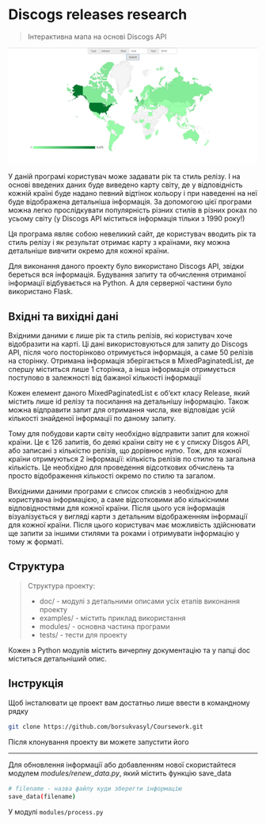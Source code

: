 # Discogs releases research
> Інтерактивна мапа на основі Discogs API

![Map](example.png)

У даній програмі користувач може задавати рік та стиль релізу. І на основі введених даних буде виведено карту світу, де у відповідність кожній країні буде надано певний відтінок кольору і при наведенні на неї буде відображена детальніша інформація. За допомогою цієї програми можна легко прослідкувати популярність різних стилів в різних роках по усьому світу (у Discogs API міститься інформація тільки з 1990 року!)

Ця програма являє собою невеликий сайт, де користувач вводить рік та стиль релізу і як результат отримає карту з країнами, яку можна детальніше вивчити окремо для кожної країни.

Для виконання даного проекту було використано Discogs API, звідки береться вся інформація. Будування запиту та обчислення отриманої інформації відбувається на Python. А для серверної частини було використано Flask.

## Вхідні та вихідні дані
Вхідними даними є лише рік та стиль релізів, які користувач хоче відобразити на карті. Ці дані використовуються для запиту до Discogs API, після чого посторінково отримується інформація, а саме 50 релізів на сторінку. Отримана інформація зберігається в MixedPaginatedList, де спершу міститься лише 1 сторінка, а інша інформація отримується поступово в залежності від бажаної кількості інформації

Кожен елемент даного MixedPaginatedList є об’єкт класу Release, який містить лише id релізу та посилання на детальнішу інформацію. Також можна відправити запит для отримання числа, яке відповідає усій кількості знайденої інформації по даному запиту.

Тому для побудови карти світу необхідно відправити запит для кожної країни. Це є 126 запитів, бо деякі країни світу не є у списку Disgos API, або записані з кількістю релізів, що дорівнює нулю. Тож, для кожної країни отримуються 2 інформації: кількість релізів по стилю та загальна кількість. Це необхідно для проведення відсоткових обчислень та просто відображення кількості окремо по стилю та загалом.

Вихідними даними програми є список списків з необхідною для користувача інформацією, а саме відсотковими або кількісними відповідностями для кожної країни. Після цього уся інформація візуалізується у вигляді карти з детальним відображенням інформації для кожної країни. Після цього користувач має можливість здійснювати ще запити за іншими стилями та роками і отримувати інформацію у тому ж форматі.

## Структура
> Структура проекту:
>- doc/ - модулі з детальними описами усіх етапів виконання проекту
>- examples/ - містить приклад використання
>- modules/ - основна частина програми
>- tests/ - тести для проекту

Кожен з Python модулів містить вичерпну документацію та у папці doc міститься детальніший опис.

## Інструкція
Щоб інсталювати це проект вам достатньо лише ввести в командному рядку
```sh
git clone https://github.com/borsukvasyl/Coursework.git
```
Після клонування проекту ви можете запустити його
***
Для обновлення інформації або добавленням нової скористайтеся модулем *modules/renew_data.py*, який містить функцію save_data
```sh
# filename - назва файлу куди зберегти інформацію
save_data(filename)
```
У модулі `modules/process.py`

